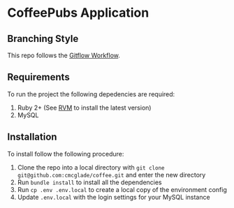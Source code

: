 # CoffeePubs Application

## Branching Style
This repo follows the [Gitflow Workflow](https://www.atlassian.com/git/tutorials/comparing-workflows/gitflow-workflow).

## Requirements
To run the project the following depedencies are required:

1. Ruby 2+ (See [RVM](https://rvm.io/rvm/install) to install the latest version)
2. MySQL

## Installation
To install follow the following procedure:

1. Clone the repo into a local directory with `git clone git@github.com:cmcglade/coffee.git` and enter the new directory
2. Run `bundle install` to install all the dependencies
3. Run `cp .env .env.local` to create a local copy of the environment config
4. Update `.env.local` with the login settings for your MySQL instance
